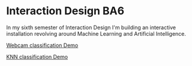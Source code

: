 # Interaction Design BA6

In my sixth semester of Interaction Design I'm building an interactive installation revolving around Machine Learning and Artificial Intelligence.

[Webcam classification Demo](https://samuelvontucher.github.io/UXD-BA6/learning_ml/MobileNet_webcam_classification)

[KNN classification Demo](https://samuelvontucher.github.io/UXD-BA6/learning_ml/MobileNet_KNN/)


